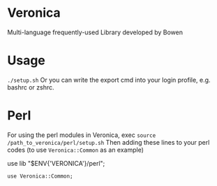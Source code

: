 # Veronica
Multi-language frequently-used Library developed by Bowen

# Usage

`./setup.sh`
Or you can write the export cmd into your login profile, e.g. bashrc or zshrc.

# Perl
For using the perl modules in Veronica, exec `source /path_to_veronica/perl/setup.sh`
Then adding these lines to your perl codes (to use `Veronica::Common` as an example)

use lib "$ENV{'VERONICA'}/perl";

`use Veronica::Common;`
